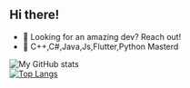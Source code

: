 ## Hi there!


- 🚀 Looking for an amazing dev? Reach out!
- 🌱 C++,C#,Java,Js,Flutter,Python Masterd

![My GitHub stats](https://github-readme-stats.vercel.app/api?username=l4km47&count_private=true&include_all_commits=true&show_icons=true&theme=tokyonight&hide_border=true)
<br />
[![Top Langs](https://github-readme-stats.vercel.app/api/top-langs/?username=l4km47&layout=donut-vertical&theme=tokyonight&hide_border=true)](https://github.com/anuraghazra/github-readme-stats)


